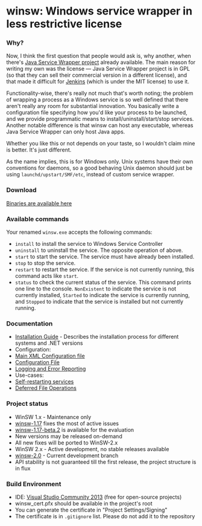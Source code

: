 winsw: Windows service wrapper in less restrictive license
=========================

### Why?
<!--TODO: I => something-->
Now, I think the first question that people would ask is, why another, when there's [Java Service Wrapper project](http://wrapper.tanukisoftware.org/doc/english/download.jsp) already available. 
The main reason for writing my own was the license — Java Service Wrapper project is in GPL (so that they can sell their commercial version in a different license), and that made it difficult for [Jenkins](http://jenkins-ci.org/) (which is under the MIT license) to use it.

Functionality-wise, there's really not much that's worth noting; the problem of wrapping a process as a Windows service is so well defined that there aren't really any room for substantial innovation. 
You basically write a configuration file specifying how you'd like your process to be launched, and we provide programmatic means to install/uninstall/start/stop services. 
Another notable difference is that winsw can host any executable, whereas Java Service Wrapper can only host Java apps. 
<!--TODO: I-->
Whether you like this or not depends on your taste, so I wouldn't claim mine is better. 
It's just different.

As the name implies, this is for Windows only. 
Unix systems have their own conventions for daemons, so a good behaving Unix daemon should just be using `launchd/upstart/SMF/etc`, instead of custom service wrapper.

### Download
[Binaries are available here](http://repo.jenkins-ci.org/releases/com/sun/winsw/winsw/)

### Available commands
Your renamed `winsw.exe` accepts the following commands:

* `install` to install the service to Windows Service Controller
* `uninstall` to uninstall the service. The opposite operation of above.
* `start` to start the service. The service must have already been installed.
* `stop` to stop the service.
* `restart` to restart the service. If the service is not currently running, this command acts like `start`.
* `status` to check the current status of the service. This command prints one line to the console. `NonExistent` to indicate the service is not currently installed, `Started` to indicate the service is currently running, and `Stopped` to indicate that the service is installed but not currently running.

### Documentation

* [Installation Guide](doc/protocols.md) - Describes the installation process for different systems and .NET versions
* Configuration:
 * [Main XML Configuration file](doc/xmlConfigFile.md)
 * [Configuration File](doc/xmlConfigFile.md)
 * [Logging and Error Reporting](doc/loggingAndErrorReporting.md)
* Use-cases:
 * [Self-restarting services](doc/selfRestartingService.md)
 * [Deferred File Operations](doc/deferredFileOperations.md)

### Project status

* WinSW 1.x - Maintenance only
 * [winsw-1.17](https://github.com/kohsuke/winsw/milestones/winsw-1.17) fixes the most of active issues
 * [winsw-1.17-beta.2](https://github.com/kohsuke/winsw/releases/tag/1.17-beta.2) is available for the evaluation
 * New versions may be released on-demand
 * All new fixes will be ported to WinSW-2.x
* WinSW 2.x - Active development, no stable releases available
 * [winsw-2.0](https://github.com/kohsuke/winsw/milestones/winsw-2.0) - Current development branch
 * API stability is not guaranteed till the first release, the project structure is in flux

### Build Environment

* IDE: [Visual Studio Community 2013](http://www.visualstudio.com/en-us/news/vs2013-community-vs.aspx) (free for open-source projects)
* winsw_cert.pfx should be available in the project's root
 * You can generate the certificate in "Project Settings/Signing"
 * The certificate is in <code>.gitignore</code> list. Please do not add it to the repository
